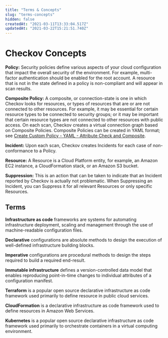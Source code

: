 ```yaml
---
title: "Terms & Concepts"
slug: "terms-concepts"
hidden: false
createdAt: "2021-03-11T13:33:04.517Z"
updatedAt: "2021-03-22T15:21:51.740Z"
---
```

# Checkov Concepts
**Policy:** Security policies define various aspects of your cloud configuration that impact the overall security of the environment. For example, multi-factor authentication should be enabled for the root account. A resource that is not in the state defined in a policy is non-compliant and will appear in scan results.

**Composite Policy:** A composite, or connection-state is one in which Checkov looks for resources, or types of resources that are or are not connected to other resources. For example, it may be essential for certain resource types to be connected to security groups; or it may be important that certain resource types are not connected to other resources with public access. On each scan, Checkov creates a virtual connection graph based on Composite Policies. Composite Policies can be created in YAML format; see [Create Custom Policy - YAML - Attribute Check and Composite](doc:create-custom-policy-yaml-attribute-check-and-composite).

**Incident:** Upon each scan, Checkov creates Incidents for each case of non-conformance to a Policy.

**Resource:** A Resource is a Cloud Platform entity, for example, an Amazon EC2 instance, a CloudFormation stack, or an Amazon S3 bucket. 

**Suppression:** This is an action that can be taken to indicate that an Incident reported by Checkov is actually not problematic. When Suppressing an Incident, you can Suppress it for all relevant Resources or only specific Resources.


## Terms
**Infrastructure as code** frameworks are systems for automating infrastructure deployment, scaling and management through the use of machine-readable configuration files. 

**Declarative** configurations are absolute methods to design the execution of well-defined infrastructure building blocks.  

**Imperative** configurations are procedural methods to design the steps required to build a required end-result. 

**Immutable infrastructure** defines a version-controlled data model that enables reproducing point-in-time changes to individual attributes of a configuration manifest. 

**Terraform** is a popular open source declarative infrastructure as code framework used primarily to define resource in public cloud services. 

**CloudFormation** is a declarative infrastructure as code framework used to define resources in Amazon Web Services. 

**Kubernetes** is a popular open source declarative infrastructure as code framework used primarily to orchestrate containers in a virtual computing environment.